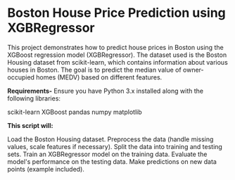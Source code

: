 
# **Boston House Price Prediction using XGBRegressor**

This project demonstrates how to predict house prices in Boston using the XGBoost regression model (XGBRegressor). The dataset used is the Boston Housing dataset from scikit-learn, which contains information about various houses in Boston. The goal is to predict the median value of owner-occupied homes (MEDV) based on different features.

**Requirements-**
Ensure you have Python 3.x installed along with the following libraries:

scikit-learn
XGBoost
pandas
numpy
matplotlib

**This script will:**

Load the Boston Housing dataset.
Preprocess the data (handle missing values, scale features if necessary).
Split the data into training and testing sets.
Train an XGBRegressor model on the training data.
Evaluate the model's performance on the testing data.
Make predictions on new data points (example included).


